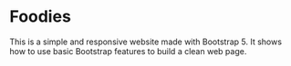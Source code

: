 # Foodies
This is a simple and responsive website made with Bootstrap 5. It shows how to use basic Bootstrap features to build a clean web page.
